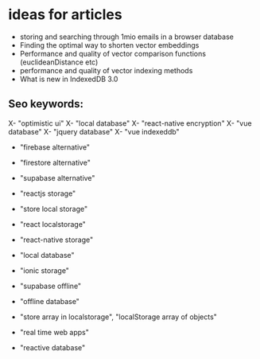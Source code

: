 # ideas for articles


- storing and searching through 1mio emails in a browser database
- Finding the optimal way to shorten vector embeddings
- Performance and quality of vector comparison functions (euclideanDistance etc)
- performance and quality of vector indexing methods
- What is new in IndexedDB 3.0

## Seo keywords:

X- "optimistic ui"
X- "local database"
X- "react-native encryption"
X- "vue database"
X- "jquery database"
X- "vue indexeddb"

- "firebase alternative"
- "firestore alternative" 
- "supabase alternative"
- "reactjs storage"


- "store local storage"

- "react localstorage"

- "react-native storage"


- "local database"

- "ionic storage"

- "supabase offline"
- "offline database"

- "store array in localstorage", "localStorage array of objects"


- "real time web apps"

- "reactive database"
